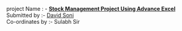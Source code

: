 project Name : -	<b><u>Stock Management Project Using Advance Excel</u> </b>
<br>
Submitted by :- <u>David Soni</u>
<br>
Co-ordinates by :- Sulabh Sir
